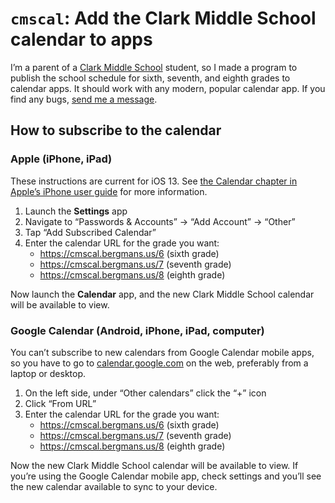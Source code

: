 # `cmscal`: Add the Clark Middle School calendar to apps

I’m a parent of a [Clark Middle School](https://clark.lcsc.us/) student, so I
made a program to publish the school schedule for sixth, seventh, and eighth
grades to calendar apps. It should work with any modern, popular calendar
app. If you find any bugs, [send me a message](mailto:lucas@bergmans.us).

## How to subscribe to the calendar

### Apple (iPhone, iPad)

These instructions are current for iOS 13. See [the Calendar chapter in
Apple’s iPhone user
guide](https://support.apple.com/guide/iphone/use-multiple-calendars-iph3d1110d4/ios)
for more information.

1. Launch the **Settings** app
1. Navigate to “Passwords & Accounts” → “Add Account” → “Other”
1. Tap “Add Subscribed Calendar”
1. Enter the calendar URL for the grade you want:
   *  https://cmscal.bergmans.us/6 (sixth grade)
   *  https://cmscal.bergmans.us/7 (seventh grade)
   *  https://cmscal.bergmans.us/8 (eighth grade)

Now launch the **Calendar** app, and the new Clark Middle School calendar will
be available to view.

### Google Calendar (Android, iPhone, iPad, computer)

You can’t subscribe to new calendars from Google Calendar mobile apps, so you
have to go to [calendar.google.com](https://calendar.google.com/) on the web,
preferably from a laptop or desktop.

1. On the left side, under “Other calendars” click the “+” icon
1. Click “From URL”
1. Enter the calendar URL for the grade you want:
   *  https://cmscal.bergmans.us/6 (sixth grade)
   *  https://cmscal.bergmans.us/7 (seventh grade)
   *  https://cmscal.bergmans.us/8 (eighth grade)

Now the new Clark Middle School calendar will be available to view. If you’re
using the Google Calendar mobile app, check settings and you’ll see the new
calendar available to sync to your device.
